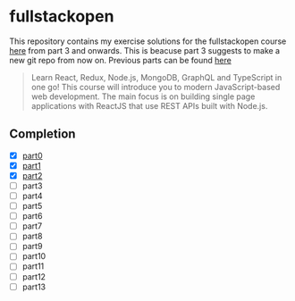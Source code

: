 # fullstackopen

This repository contains my exercise solutions for the fullstackopen course [here](https://fullstackopen.com/en/) from part 3 and onwards. This is beacuse part 3 suggests to make a new git repo from now on. Previous parts can be found [here](https://github.com/HarshNarayanJha/fullstackopen)

> Learn React, Redux, Node.js, MongoDB, GraphQL and TypeScript in one go! This course will introduce you to modern JavaScript-based web development. The main focus is on building single page applications with ReactJS that use REST APIs built with Node.js.

## Completion
- [x] [part0](https://github.com/HarshNarayanJha/fullstackopen/tree/main/part0)
- [x] [part1](https://github.com/HarshNarayanJha/fullstackopen/tree/main/part1)
- [x] [part2](https://github.com/HarshNarayanJha/fullstackopen/tree/main/part2)
- [ ] part3
- [ ] part4
- [ ] part5
- [ ] part6
- [ ] part7
- [ ] part8
- [ ] part9
- [ ] part10
- [ ] part11
- [ ] part12
- [ ] part13
